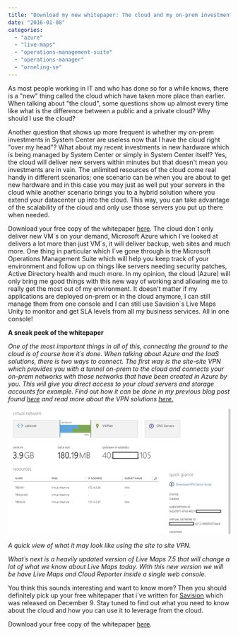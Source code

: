```yaml
---
title: "Download my new whitepaper: The cloud and my on-prem investments, a perfect match?"
date: "2016-01-08"
categories: 
  - "azure"
  - "live-maps"
  - "operations-management-suite"
  - "operations-manager"
  - "orneling-se"
---
```


As most people working in IT and who has done so for a while knows, there is a "new" thing called the cloud which have taken more place than earlier. When talking about "the cloud", some questions show up almost every time like what is the difference between a public and a private cloud? Why should I use the cloud?

Another question that shows up more frequent is whether my on-prem investments in System Center are useless now that I have the cloud right "over my head"? What about my recent investments in new hardware which is being managed by System Center or simply in System Center itself? Yes, the cloud will deliver new servers within minutes but that doesn't mean you investments are in vain. The unlimited resources of the cloud come real handy in different scenarios; one scenario can be when you are about to get new hardware and in this case you may just as well put your servers in the cloud while another scenario brings you to a hybrid solution where you extend your datacenter up into the cloud. This way, you can take advantage of the scalability of the cloud and only use those servers you put up there when needed.

Download your free copy of the whitepaper [here](https://www.savision.com/free-whitepaper-make-most-cloud-microsoft-system-center-azure?utm_source=email&utm_medium=email&utm_content=Email%3A+9-12-15&utm_campaign=TLC+Whitepaper+-+Daniel+Orneling+2015). The cloud don´t only deliver new VM´s on your demand, Microsoft Azure which I´ve looked at delivers a lot more than just VM´s, it will deliver backup, web sites and much more. One thing in particular which I´ve gone through is the Microsoft Operations Management Suite which will help you keep track of your environment and follow up on things like servers needing security patches, Active Directory health and much more. In my opinion, the cloud (Azure) will only bring me good things with this new way of working and allowing me to really get the most out of my environment. It doesn't matter if my applications are deployed on-prem or in the cloud anymore, I can still manage them from one console and I can still use Savision´s Live Maps Unity to monitor and get SLA levels from all my business services. All in one console!

**A sneak peek of the whitepaper**

_One of the most important things in all of this, connecting the ground to the cloud is of course how it´s done. When talking about Azure and the IaaS solutions, there is two ways to connect. The first way is the site-site VPN which provides you with a tunnel on-prem to the cloud and connects your on-prem networks with those networks that have been created in Azure by you. This will give you direct access to your cloud servers and storage accounts for example. Find out how it can be done in my previous blog post found [here](http://blog.orneling.se/2015/09/connect-your-on-prem-servers-to-azure) and read more about the VPN solutions [here](https://azure.microsoft.com/en-us/services/vpn-gateway/)[.](http://blog.orneling.se/2015/09/connect-your-on-prem-servers-to-azure/)_

![](images/121015_0734_Thecloudand1.png)

_A quick view of what it may look like using the site to site VPN._

_What´s next is a heavily updated version of Live Maps 7.5 that will change a lot of what we know about Live Maps today. With this new version we will be have Live Maps and Cloud Reporter inside a single web console._

You think this sounds interesting and want to know more? Then you should definitely pick up your free whitepaper that i´ve written for [Savision](http://www.savision.com) which was released on December 9. Stay tuned to find out what you need to know about the cloud and how you can use it to leverage from the cloud.

Download your free copy of the whitepaper [here](https://www.savision.com/free-whitepaper-make-most-cloud-microsoft-system-center-azure?utm_source=email&utm_medium=email&utm_content=Email%3A+9-12-15&utm_campaign=TLC+Whitepaper+-+Daniel+Orneling+2015).
